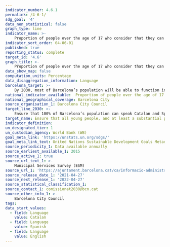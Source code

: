 ```yaml
---
indicator_number: 4.6.1
permalink: /4-6-1/
sdg_goal: '4'
data_non_statistical: false
graph_type: line
indicator_name: >-
    Proportion of people over the age of 17 who consider that they can speak a) Catalan, b) Spanish, c) English
indicator_sort_order: 04-06-01
published: true
reporting_status: complete
target_id: '4.6'
graph_title: >-
    Proportion of people over the age of 17 who consider that they can speak a) Catalan, b) Spanish, c) English
data_show_map: false
computation_units: Percentage
data_disaggregation_information: Language
barcelona_target: >-
    By 2030, most of Barcelona’s population will be able to function in three languages: Catalan, Spanish and English
national_indicator_available:  Proportion of people over the age of 17 who consider that they can speak a) Catalan, b) Spanish, c) English
national_geographical_coverage: Barcelona City
source_organisation_1: Barcelona City Council
target_line_2030: >-
    Ensure that 100% of Barcelona’s population can speak Catalan and Spanish, and that over 70% can speak English
target_name: Ensure that all young people, and at least a substantial proportion of adults, both men and women, achieve reading, writing and mathematical skills
indicator_definition:
un_designated_tier: 1
un_custodian_agency: World Bank (WB)
goal_meta_link: 'https://unstats.un.org/sdgs/'
goal_meta_link_text: United Nations Sustainable Development Goals Metadata (pdf 894kB)
source_periodicity_1: Data available annually
source_earliest_available_1: 2015
source_active_1: true
source_url_text_1: >-
    Municipal Services Survey (ESM) 
source_url_1: 'https://ajuntament.barcelona.cat/ca/informacio-administrativa/registre-enquestes-i-estudis-opinio'
source_release_date_1: '2021-04-27'
source_next_release_1: '2022-04-27'
source_statistical_classification_1: 
source_contact_1: comissionat2030@bcn.cat
source_other_info_1: >-
    Barcelona City Council
tags:
data_start_values:
  - field: Language
    value: Catalan
  - field: Language  
    value: Spanish
  - field: Language  
    value: English
---
```

